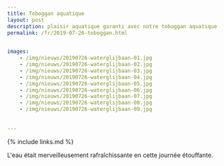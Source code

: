 ```yaml
---
title: Toboggan aquatique
layout: post
description: plaisir aquatique garanti avec notre toboggan aquatique
permalink: /fr/2019-07-26-toboggan.html

    
images: 
    - /img/nieuws/20190726-waterglijbaan-01.jpg
    - /img/nieuws/20190726-waterglijbaan-02.jpg
    - /img/nieuws/20190726-waterglijbaan-03.jpg
    - /img/nieuws/20190726-waterglijbaan-04.jpg
    - /img/nieuws/20190726-waterglijbaan-05.jpg
    - /img/nieuws/20190726-waterglijbaan-06.jpg
    - /img/nieuws/20190726-waterglijbaan-07.jpg
    - /img/nieuws/20190726-waterglijbaan-08.jpg
    - /img/nieuws/20190726-waterglijbaan-09.jpg
    
    
---
```


{% include links.md %}


L'eau était merveilleusement rafraîchissante en cette journée étouffante.
